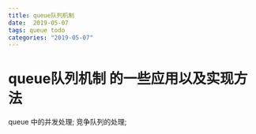 ```yaml
---
title: queue队列机制
date:  2019-05-07
tags: queue todo
categories: "2019-05-07"
---
```


# queue队列机制 的一些应用以及实现方法

queue 中的并发处理;
竞争队列的处理;
